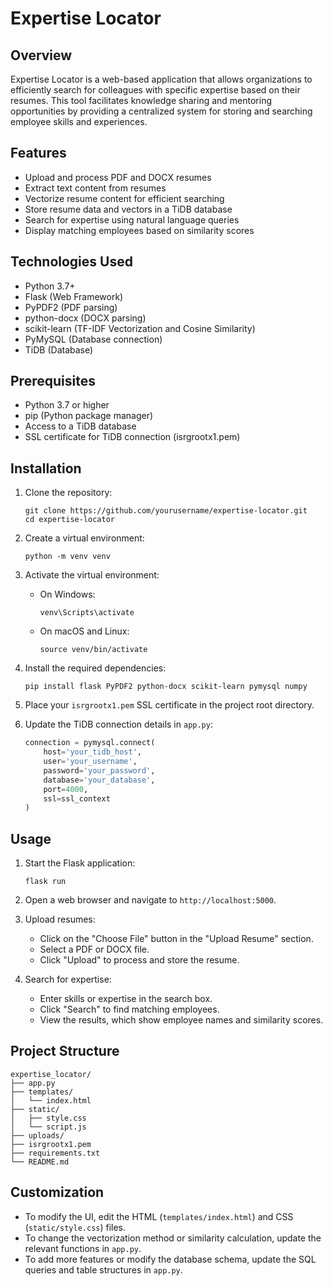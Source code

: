 # Expertise Locator

## Overview

Expertise Locator is a web-based application that allows organizations to efficiently search for colleagues with specific expertise based on their resumes. This tool facilitates knowledge sharing and mentoring opportunities by providing a centralized system for storing and searching employee skills and experiences.

## Features

- Upload and process PDF and DOCX resumes
- Extract text content from resumes
- Vectorize resume content for efficient searching
- Store resume data and vectors in a TiDB database
- Search for expertise using natural language queries
- Display matching employees based on similarity scores

## Technologies Used

- Python 3.7+
- Flask (Web Framework)
- PyPDF2 (PDF parsing)
- python-docx (DOCX parsing)
- scikit-learn (TF-IDF Vectorization and Cosine Similarity)
- PyMySQL (Database connection)
- TiDB (Database)

## Prerequisites

- Python 3.7 or higher
- pip (Python package manager)
- Access to a TiDB database
- SSL certificate for TiDB connection (isrgrootx1.pem)

## Installation

1. Clone the repository:
   ```
   git clone https://github.com/yourusername/expertise-locator.git
   cd expertise-locator
   ```

2. Create a virtual environment:
   ```
   python -m venv venv
   ```

3. Activate the virtual environment:
   - On Windows:
     ```
     venv\Scripts\activate
     ```
   - On macOS and Linux:
     ```
     source venv/bin/activate
     ```

4. Install the required dependencies:
   ```
   pip install flask PyPDF2 python-docx scikit-learn pymysql numpy
   ```

5. Place your `isrgrootx1.pem` SSL certificate in the project root directory.

6. Update the TiDB connection details in `app.py`:
   ```python
   connection = pymysql.connect(
       host='your_tidb_host',
       user='your_username',
       password='your_password',
       database='your_database',
       port=4000,
       ssl=ssl_context
   )
   ```

## Usage

1. Start the Flask application:
   ```
   flask run
   ```

2. Open a web browser and navigate to `http://localhost:5000`.

3. Upload resumes:
   - Click on the "Choose File" button in the "Upload Resume" section.
   - Select a PDF or DOCX file.
   - Click "Upload" to process and store the resume.

4. Search for expertise:
   - Enter skills or expertise in the search box.
   - Click "Search" to find matching employees.
   - View the results, which show employee names and similarity scores.

## Project Structure

```
expertise_locator/
├── app.py
├── templates/
│   └── index.html
├── static/
│   ├── style.css
│   └── script.js
├── uploads/
├── isrgrootx1.pem
├── requirements.txt
└── README.md
```

## Customization

- To modify the UI, edit the HTML (`templates/index.html`) and CSS (`static/style.css`) files.
- To change the vectorization method or similarity calculation, update the relevant functions in `app.py`.
- To add more features or modify the database schema, update the SQL queries and table structures in `app.py`.








